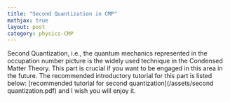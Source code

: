 ```yaml
---
title: "Second Quantization in CMP"
mathjax: true
layout: post
category: physics-CMP
---
```


Second Quantization, i.e., the quantum mechanics represented in the occupation number picture is the widely used technique in the Condensed Matter Theory. This part is crucial if you want to be engaged in this area in the future. The recommended introductory tutorial for this part is listed below:
[recommended tutorial for second quantization](/assets/second quantization.pdf)
and I wish you will enjoy it.

